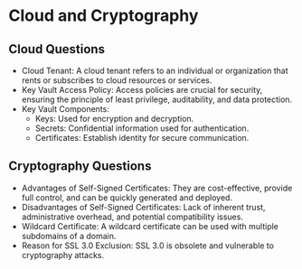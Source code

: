 # Cloud and Cryptography

## Cloud Questions
- Cloud Tenant: A cloud tenant refers to an individual or organization that rents or subscribes to cloud resources or services.
- Key Vault Access Policy: Access policies are crucial for security, ensuring the principle of least privilege, auditability, and data protection.
- Key Vault Components:
    - Keys: Used for encryption and decryption.
    - Secrets: Confidential information used for authentication.
    - Certificates: Establish identity for secure communication.
 
## Cryptography Questions
- Advantages of Self-Signed Certificates: They are cost-effective, provide full control, and can be quickly generated and deployed.
- Disadvantages of Self-Signed Certificates: Lack of inherent trust, administrative overhead, and potential compatibility issues.
- Wildcard Certificate: A wildcard certificate can be used with multiple subdomains of a domain.
- Reason for SSL 3.0 Exclusion: SSL 3.0 is obsolete and vulnerable to cryptography attacks.

